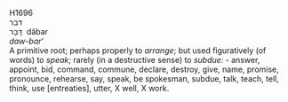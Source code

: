 <body>
  <p>H1696<br>  דּבר  <br> דָּבַר  ‎  dâbar  <br><i>daw-bar‘ </i><br>A primitive root; perhaps properly to <i>arrange</i>; but used figuratively (of words) to <i>speak</i>; rarely (in a destructive sense) to <i>subdue: - </i>answer, appoint, bid, command, commune, declare, destroy, give, name, promise, pronounce, rehearse, say, speak, be spokesman, subdue, talk, teach, tell, think, use [entreaties], utter, X well, X work.<br></p>
 </body>